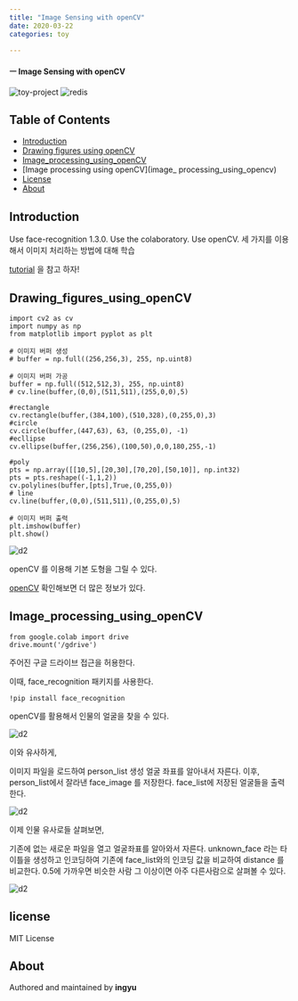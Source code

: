 ```yaml
---
title: "Image Sensing with openCV"
date: 2020-03-22
categories: toy

---
```

#### ㅡ Image Sensing with openCV

![toy-project](https://img.shields.io/badge/toy_project-67orange?)
![redis](https://img.shields.io/badge/redis-2.8-blue?logo=redis)




## Table of Contents

- [Introduction](#introduction)
- [Drawing figures using openCV](#drawing_figures_using_opencv)
- [Image_processing_using_openCV](#image_processing_using_opencv)
- [Image processing using openCV](image_ processing_using_opencv)
- [License](#license)
- [About](#about)

## Introduction
Use face-recognition 1.3.0.
Use the colaboratory.
Use openCV.
세 가지를 이용해서 이미지 처리하는 방법에 대해 학습

[tutorial] 을 참고 하자!

## Drawing_figures_using_openCV
```
import cv2 as cv
import numpy as np
from matplotlib import pyplot as plt

# 이미지 버퍼 생성
# buffer = np.full((256,256,3), 255, np.uint8)

# 이미지 버퍼 가공
buffer = np.full((512,512,3), 255, np.uint8)
# cv.line(buffer,(0,0),(511,511),(255,0,0),5)

#rectangle
cv.rectangle(buffer,(384,100),(510,328),(0,255,0),3)
#circle
cv.circle(buffer,(447,63), 63, (0,255,0), -1)
#ecllipse
cv.ellipse(buffer,(256,256),(100,50),0,0,180,255,-1)

#poly
pts = np.array([[10,5],[20,30],[70,20],[50,10]], np.int32)
pts = pts.reshape((-1,1,2))
cv.polylines(buffer,[pts],True,(0,255,0))
# line
cv.line(buffer,(0,0),(511,511),(0,255,0),5)

# 이미지 버퍼 출력
plt.imshow(buffer)
plt.show()
```

![d2](../../assets/images/colaboratory/c1.png)

openCV 를 이용해 기본 도형을 그릴 수 있다.

[openCV] 확인해보면 더 많은 정보가 있다. 



## Image_processing_using_openCV

```
from google.colab import drive
drive.mount('/gdrive')
```

주어진 구글 드라이브 접근을 허용한다.

이때, face_recognition 패키지를 사용한다. 
```
!pip install face_recognition
```

openCV를 활용해서 인물의 얼굴을 찾을 수 있다. 



![d2](../../assets/images/colaboratory/c2.png)

이와 유사하게,

이미지 파일을 로드하여 person_list 생성
얼굴 좌표를 알아내서 자른다. 이후, person_list에서 잘라낸 face_image 를 저장한다. face_list에 저장된 얼굴들을 출력한다. 

![d2](../../assets/images/colaboratory/c3.png)

이제 인물 유사로들 살펴보면, 

기존에 없는 새로운 파일을 열고 얼굴좌표를 알아와서 자른다. unknown_face 라는 타이틀을 생성하고 인코딩하여 기존에 face_list와의 인코딩 값을 비교하여 distance 를 비교한다. 0.5에 가까우면 비슷한 사람 그 이상이면 아주 다른사람으로 살펴볼 수 있다.


![d2](../../assets/images/colaboratory/c4.png)



## license
MIT License

## About

Authored and maintained by **ingyu**

[openCV]: https://docs.opencv.org/master/df/d65/tutorial_table_of_content_introduction.html 
[tutorial]: https://colab.research.google.com/notebooks/intro.ipynb#scrollTo=5fCEDCU_qrC0
[jekyll-docs]: https://jekyllrb.com/docs/home
[jekyll-gh]:   https://github.com/jekyll/jekyll
[jekyll-talk]: https://talk.jekyllrb.com/
[code]: https://github.com/lllilllilllilili/hufs_projects/blob/master/OperatingSystem/Heart%20rate%20measurement.c
